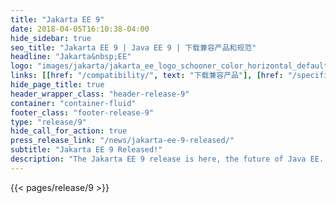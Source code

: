```yaml
---
title: "Jakarta EE 9"
date: 2018-04-05T16:10:38-04:00
hide_sidebar: true
seo_title: "Jakarta EE 9 | Java EE 9 | 下载兼容产品和规范"
headline: "Jakarta&nbsp;EE"
logo: "images/jakarta/jakarta_ee_logo_schooner_color_horizontal_default.png"
links: [[href: "/compatibility/", text: "下载兼容产品"], [href: "/specifications/", text: "规范"]]
hide_page_title: true
header_wrapper_class: "header-release-9"
container: "container-fluid"
footer_class: "footer-release-9"
type: "release/9"
hide_call_for_action: true
press_release_link: "/news/jakarta-ee-9-released/"
subtitle: "Jakarta EE 9 Released!"
description: "The Jakarta EE 9 release is here, the future of Java EE. Download compatible products and see what’s new in the specifications."
---
```


{{< pages/release/9 >}}